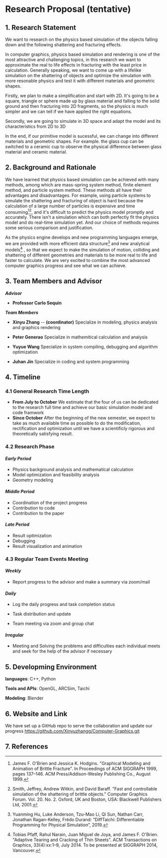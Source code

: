 # Research Proposal (tentative)



## 1. Research Statement

We want to research on the physics based simulation of the objects falling down and the following shattering and fracturing effects. 

In computer graphics, physics based simulation and rendering is one of the most attractive and challenging topics, in this research we want to approximate the real to life effects in fracturing with the least price in calculation. Generally speaking, we want to come up with a lifelike simulation on the shattering of objects and optimize the simulation with more resonable physics and test it with different materials and geometric shapes. 

Firstly, we plan to make a simplification and start with 2D. It's going to be a square, triangle or sphere made up by glass material and falling to the solid ground and then fracturing into 2D fragments, so the physics is much simpler and we can tell if we have applied the right equations.

Secondly, we are going to simulate in 3D space and adapt the model and its characteristics from 2D to 3D

In the end, if our primitive model is sucessful, we can change into different materials and geometric shapes. For example. the glass cup can be switched to a ceramic cup to observe the physical difference between glass material and ceramic material.



## 2. Background and Rationale 

We have learned that physics based simulation can be achieved with many methods, among which are mass-spring system method, finite element method, and particle system method. These methods all have their advantages and disadvantages. For example, using particle systems to simulate the shattering and fracturing of object is hard because the calculation of a large number of particles is expensive and time consuming[^1][^2], and it's difficult to predict the physics model promptly and accurately. There isn't a simulation which can both perfectly fit the physics model and do real-time simulation yet. And our choice of methods requires some serious comparison and justification.

As the physics engine develops and new programming languages emerge, we are provided with more efficient data structure[^3] and new analytical models[^4] , so that we expect to make the simulation of motion, colliding and shattering of different geometries and materials to be more real to life and faster to calculate. We are very excited to combine the most advanced computer graphics progress and see what we can achieve.



## 3. Team Members and Advisor

***Advisor***

* **Professor Carlo Sequin**

***Team Members***

* **Xinyu Zhang** -- **(coordinator)**
  Specialize in modeling, physics analysis and graphics rendering

* **Peter Generao**
  Specialize in mathemitical calculation and analysis
* **Yuyue Wang**
  Specialize in system compiling, debugging and algorithm optimization
* **Juhan Jin**
  Specialize in coding and system programming



## 4. Timeline

### 4.1 General Research Time Length

* **From July to October** 
  We estimate that the four of us can be dedicated to the research full time and achieve our basic simulation model and code framwork
* **Since October**
  After the beginning of the new semester, we expect to take as much available time as possible to do the modification, rectification and optimization until we have a scientificly rigorous and theoretically satisfying result.

### 4.2 Research Phase

#### *Early Period*

* Physics background analysis and mathematical calculation
* Model optimization and feasibility analysis
* Geometry modeling

#### *Middle Period*

* Coordination of the project progress
* Contribution to code
* Contribution to the paper 

#### *Late Period*

* Result optimization
* Debugging
* Result visualization and animation

### 4.3 Regular Team Events Meeting 

#### *Weekly*

* Report progress to the advisor and make a summary via zoom/mail

#### *Daily* 

* Log the daily progress and task completion status

* Task distribution and update
* Team meeting via zoom and group chat

#### *Irregular*

* Meeting and Solving the problems and difficulties each individual meets and seek for the help of the advisor if necessary



## 5. Developming Environment

**languages**: C++, Python

**Tools and APIs**: OpenGL, ARCSim, Taichi

**Modeling**: Blender



## 6. Website and Link

We have set up a GitHub repo to serve the collaboration and update our progress <https://github.com/Xinyuzhangg/Computer-Graphics.git>



## 7. References

[^1]: James F. O'Brien and Jessica K. Hodgins. "Graphical Modeling and Animation of Brittle Fracture". In Proceedings of ACM SIGGRAPH 1999, pages 137–146. ACM Press/Addison-Wesley Publishing Co., August 1999.

[^2]: Smith, Jeffrey, Andrew Witkin, and David Baraff. "Fast and controllable simulation of the shattering of brittle objects." Computer Graphics Forum. Vol. 20. No. 2. Oxford, UK and Boston, USA: Blackwell Publishers Ltd, 2001.

[^3]: Yuanming Hu, Luke Anderson, Tzu-Mao Li, Qi Sun, Nathan Carr, Jonathan Ragan-Kelley, Frédo Durand: “DiffTaichi: Differentiable Programming for Physical Simulation”, 2019.

[^4]: Tobias Pfaff, Rahul Narain, Juan Miguel de Joya, and James F. O'Brien. "Adaptive Tearing and Cracking of Thin Sheets". ACM Transactions on Graphics, 33(4):xx:1–9, July 2014. To be presented at SIGGRAPH 2014, Vancouver.
